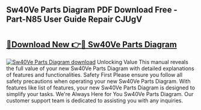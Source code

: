 ## Sw40Ve Parts Diagram PDF Download Free - Part-N85 User Guide Repair CJUgV

# <h2><a href="http://dfszyqg.blite.top/?on=Sw40Ve+Parts+Diagram">🔗Download New 👉🔴 Sw40Ve Parts Diagram</a></h2>

[![Sw40Ve Parts Diagram download](https://i.imgur.com/lujVjoI.png)](http://dfszyqg.blite.top/?on=Sw40Ve+Parts+Diagram)
Unlocking Value This manual reveals the full value of your new Sw40Ve Parts Diagram with detailed explanations of features and functionalities. Safety First Please ensure you follow all safety precautions when operating your new Sw40Ve Parts Diagram. With features like list of features, your new Sw40Ve Parts Diagram is designed to simplify your tasks. We're Always Here for You Sw40Ve Parts Diagram. Our customer support team is dedicated to assisting you with any inquiries.
